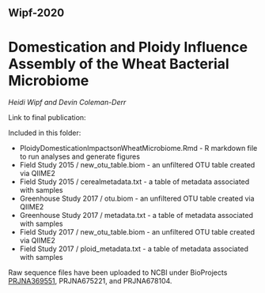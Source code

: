 ## Wipf-2020
# Domestication and Ploidy Influence Assembly of the Wheat Bacterial Microbiome
*Heidi Wipf and Devin Coleman-Derr*

Link to final publication: 

Included in this folder:
+ PloidyDomesticationImpactsonWheatMicrobiome.Rmd - R markdown file to run analyses and generate figures
+ Field Study 2015 / new_otu_table.biom - an unfiltered OTU table created via QIIME2
+ Field Study 2015 / cerealmetadata.txt - a table of metadata associated with samples
+ Greenhouse Study 2017 / otu.biom - an unfiltered OTU table created via QIIME2
+ Greenhouse Study 2017 / metadata.txt - a table of metadata associated with samples
+ Field Study 2017 / new_otu_table.biom - an unfiltered OTU table created via QIIME2
+ Field Study 2017 / ploid_metadata.txt - a table of metadata associated with samples

Raw sequence files have been uploaded to NCBI under BioProjects [PRJNA369551](https://www.ncbi.nlm.nih.gov/bioproject/PRJNA369551), PRJNA675221, and PRJNA678104.
